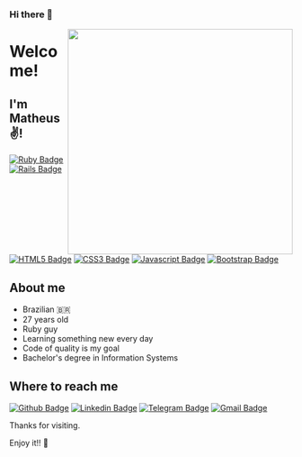### Hi there 👋

<img align="right" width="400" height="400" src="https://media.giphy.com/media/LqmVGgvWmGWvG4Rv0t/giphy.gif">
 
# Welcome!
 
## I'm Matheus :v:!
[![Ruby Badge](https://img.shields.io/badge/Ruby-%23CC342D.svg?style=flat-square&logo=ruby&logoColor=white)](#)
[![Rails Badge](https://img.shields.io/badge/Rails%20-%23CC0000.svg?&style=flat-square&logo=ruby-on-rails&logoColor=white)](#)
[![HTML5 Badge](https://img.shields.io/badge/HTML5%20-%23E34F26.svg?&style=flat-square&logo=html5&logoColor=white)](#)
[![CSS3 Badge](https://img.shields.io/badge/CSS3%20-%231572B6.svg?&style=flat-square&logo=css3&logoColor=white)](#)
[![Javascript Badge](https://img.shields.io/badge/Javascript-yellow.svg?&style=flat-square&logo=javascript&logoColor=white)](#)
[![Bootstrap Badge](https://img.shields.io/badge/Bootstrap%20-%23563D7C.svg?&style=flat-square&logo=bootstrap&logoColor=white)](#)

## About me
 * Brazilian :brazil:
 * 27 years old
 * Ruby guy
 * Learning something new every day
 * Code of quality is my goal
 * Bachelor's degree in Information Systems

## Where to reach me
[![Github Badge](https://img.shields.io/badge/-Github-000?style=flat-square&logo=Github&logoColor=white&link=https://github.com/matheusma37)](https://github.com/matheusma37)
[![Linkedin Badge](https://img.shields.io/badge/-LinkedIn-blue?style=flat-square&logo=Linkedin&logoColor=white&link=https://www.linkedin.com/in/matheusma37/)](https://www.linkedin.com/in/matheusma37/)
[![Telegram Badge](https://img.shields.io/badge/-Telegram-blue?style=flat-square&logo=Telegram&logoColor=white&link=https://t.me/matheusma37)](https://t.me/matheusma37)
[![Gmail Badge](https://img.shields.io/badge/-Gmail-c14438?style=flat-square&logo=Gmail&logoColor=white&link=mailto:seu_email)](mailto:mtsma37@gmail.com)

Thanks for visiting.

Enjoy it!! :metal:
